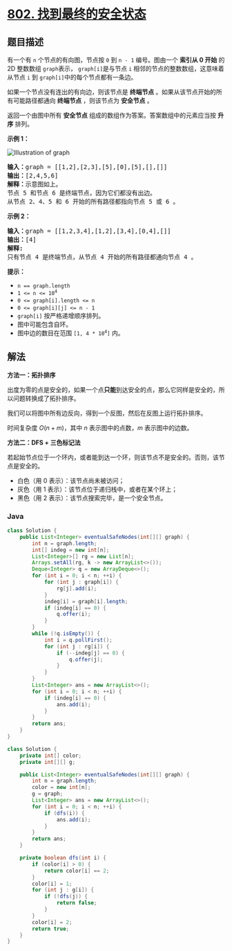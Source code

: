 # [802. 找到最终的安全状态](https://leetcode.cn/problems/find-eventual-safe-states)

## 题目描述

<p>有一个有 <code>n</code> 个节点的有向图，节点按 <code>0</code> 到 <code>n - 1</code> 编号。图由一个 <strong>索引从 0 开始</strong> 的 2D 整数数组&nbsp;<code>graph</code>表示，&nbsp;<code>graph[i]</code>是与节点 <code>i</code> 相邻的节点的整数数组，这意味着从节点 <code>i</code> 到&nbsp;<code>graph[i]</code>中的每个节点都有一条边。</p>

<p>如果一个节点没有连出的有向边，则该节点是 <strong>终端节点</strong> 。如果从该节点开始的所有可能路径都通向 <strong>终端节点</strong> ，则该节点为 <strong>安全节点</strong> 。</p>

<p>返回一个由图中所有 <strong>安全节点</strong> 组成的数组作为答案。答案数组中的元素应当按 <strong>升序</strong> 排列。</p>

<p><strong>示例 1：</strong></p>

<p><img alt="Illustration of graph" src="https://gcore.jsdelivr.net/gh/doocs/leetcode@main/solution/0800-0899/0802.Find%20Eventual%20Safe%20States/images/picture1.png" /></p>

<pre>
<strong>输入：</strong>graph = [[1,2],[2,3],[5],[0],[5],[],[]]
<strong>输出：</strong>[2,4,5,6]
<strong>解释：</strong>示意图如上。
节点 5 和节点 6 是终端节点，因为它们都没有出边。
从节点 2、4、5 和 6 开始的所有路径都指向节点 5 或 6 。
</pre>

<p><strong>示例 2：</strong></p>

<pre>
<strong>输入：</strong>graph = [[1,2,3,4],[1,2],[3,4],[0,4],[]]
<strong>输出：</strong>[4]
<strong>解释:</strong>
只有节点 4 是终端节点，从节点 4 开始的所有路径都通向节点 4 。
</pre>

<p><strong>提示：</strong></p>

<ul>
	<li><code>n == graph.length</code></li>
	<li><code>1 &lt;= n &lt;= 10<sup>4</sup></code></li>
	<li><code>0 &lt;= graph[i].length &lt;= n</code></li>
	<li><code>0 &lt;= graph[i][j] &lt;= n - 1</code></li>
	<li><code>graph[i]</code> 按严格递增顺序排列。</li>
	<li>图中可能包含自环。</li>
	<li>图中边的数目在范围 <code>[1, 4 * 10<sup>4</sup>]</code> 内。</li>
</ul>

## 解法

**方法一：拓扑排序**

出度为零的点是安全的，如果一个点**只能**到达安全的点，那么它同样是安全的，所以问题转换成了拓扑排序。

我们可以将图中所有边反向，得到一个反图，然后在反图上运行拓扑排序。

时间复杂度 $O(n+m)$，其中 $n$ 表示图中的点数，$m$ 表示图中的边数。

**方法二：DFS + 三色标记法**

若起始节点位于一个环内，或者能到达一个环，则该节点不是安全的。否则，该节点是安全的。

-   白色（用 0 表示）：该节点尚未被访问；
-   灰色（用 1 表示）：该节点位于递归栈中，或者在某个环上；
-   黑色（用 2 表示）：该节点搜索完毕，是一个安全节点。

### **Java**

```java
class Solution {
    public List<Integer> eventualSafeNodes(int[][] graph) {
        int n = graph.length;
        int[] indeg = new int[n];
        List<Integer>[] rg = new List[n];
        Arrays.setAll(rg, k -> new ArrayList<>());
        Deque<Integer> q = new ArrayDeque<>();
        for (int i = 0; i < n; ++i) {
            for (int j : graph[i]) {
                rg[j].add(i);
            }
            indeg[i] = graph[i].length;
            if (indeg[i] == 0) {
                q.offer(i);
            }
        }
        while (!q.isEmpty()) {
            int i = q.pollFirst();
            for (int j : rg[i]) {
                if (--indeg[j] == 0) {
                    q.offer(j);
                }
            }
        }
        List<Integer> ans = new ArrayList<>();
        for (int i = 0; i < n; ++i) {
            if (indeg[i] == 0) {
                ans.add(i);
            }
        }
        return ans;
    }
}
```

```java
class Solution {
    private int[] color;
    private int[][] g;

    public List<Integer> eventualSafeNodes(int[][] graph) {
        int n = graph.length;
        color = new int[n];
        g = graph;
        List<Integer> ans = new ArrayList<>();
        for (int i = 0; i < n; ++i) {
            if (dfs(i)) {
                ans.add(i);
            }
        }
        return ans;
    }

    private boolean dfs(int i) {
        if (color[i] > 0) {
            return color[i] == 2;
        }
        color[i] = 1;
        for (int j : g[i]) {
            if (!dfs(j)) {
                return false;
            }
        }
        color[i] = 2;
        return true;
    }
}
```
